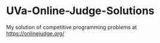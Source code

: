 # UVa-Online-Judge-Solutions
My solution of competitive programming problems at https://onlinejudge.org/
